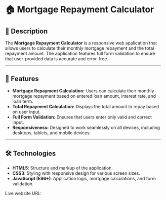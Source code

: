 # 🏠 Mortgage Repayment Calculator

## 📄 Description
The **Mortgage Repayment Calculator** is a responsive web application that allows users to calculate their monthly mortgage repayment and the total repayment amount. The application features full form validation to ensure that user-provided data is accurate and error-free.

---

## 🚀 Features
- **Mortgage Repayment Calculation:** Users can calculate their monthly mortgage repayment based on entered loan amount, interest rate, and loan term.
- **Total Repayment Calculation:** Displays the total amount to repay based on user input.
- **Full Form Validation:** Ensures that users enter only valid and correct input.
- **Responsiveness:** Designed to work seamlessly on all devices, including desktops, tablets, and mobile devices.

---

## 🛠️ Technologies
- **HTML5**: Structure and markup of the application.
- **CSS3**: Styling with responsive design for various screen sizes.
- **JavaScript (ES6+)**: Application logic, mortgage calculations, and form validation.

Live website URL: 